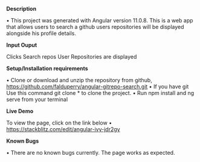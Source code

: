 
**Description**

•	This project was generated with Angular version 11.0.8. This is a web app that allows users to search a github users repositories will be displayed alongside his profile details.


**Input	Ouput**

Clicks Search repos	User Repositories are displayed


**Setup/Installation requirements**

•	Clone or download and unzip the repository from github, https://github.com/falduperry/angular-gitrepo-search.git 
•	If you have git Use this command git clone * to clone the project.
•	Run npm install and ng serve from your terminal


**Live Demo**

To view the page, click on the link below
•	https://stackblitz.com/edit/angular-ivy-jdr2gy 


**Known Bugs**

•	There are no known bugs currently. The page works as expected.
